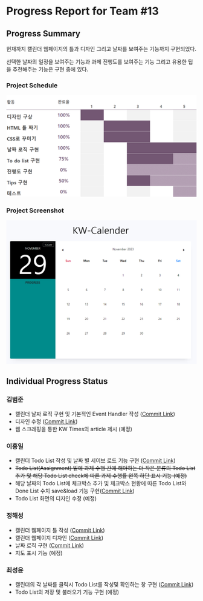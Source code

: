 # Progress Report for Team #13

## Progress Summary 

현재까지 캘린더 웹페이지의 틀과 디자인 그리고 날짜를 보여주는 기능까지 구현되었다. 

선택한 날짜의 일정을 보여주는 기능과 과제 진행도를 보여주는 기능 그리고 유용한 팁을 추천해주는 기능은 구현 중에 있다.

### Project Schedule

![progress image](/image/progress_image.png)

### Project Screenshot

![progress example image](/image/project_example_image.png)

## Individual Progress Status
### 김범준
* 캘린더 날짜 로직 구현 및 기본적인 Event Handler 작성 ([Commit Link](https://github.com/Chunsaeng20/KW-Calendar/commit/25681b908b9b11c0dce880e2d7111cc77f58073b))
* 디자인 수정 ([Commit Link](https://github.com/Chunsaeng20/KW-Calendar/commit/25d7c3c5e2d6ce230a4f0971ebabb7c7e612371b))
* 웹 스크래핑을 통한 KW Times의 article 제시 (예정)

### 이홍일
* 캘린더 Todo List 작성 및 날짜 별 세이브 로드 기능 구현 ([Commit Link](https://github.com/Chunsaeng20/KW-Calendar/commit/b8ef2063f1bcadb7d7d0fc16f80c363b9c7285ae))
* ~~Todo List(Assignment) 밑에 과제 수행 간에 해야하는 더 작은 분류의 Todo List 추가 및 해당 Todo List check에 따른 과제 수행률 왼쪽 하단 표시 기능 (예정)~~
* 해당 날짜의 Todo List에 체크박스 추가 및 체크박스 현황에 따른 Todo List와 Done List 수치 save&load 기능 구현([Commit Link](https://github.com/Chunsaeng20/KW-Calendar/commit/17d5c6482568a1e404dab638d9c1e55612b979a2))
* Todo List 화면의 디자인 수정 (예정)

### 정해성
* 캘린더 웹페이지 틀 작성 ([Commit Link](https://github.com/Chunsaeng20/KW-Calendar/commit/c64fb9852897f507b338f46aa9825cd19363e0c5))
* 캘린더 웹페이지 디자인 ([Commit Link](https://github.com/Chunsaeng20/KW-Calendar/commit/568539a3e1a72e619f8f4fc2b752bea284d85948))
* 날짜 로직 구현 ([Commit Link](https://github.com/Chunsaeng20/KW-Calendar/commit/39e50e82a6929a4b268b48c99b508b653ddb2b56))
* 지도 표시 기능 (예정)

### 최성윤
* 캘린더의 각 날짜를 클릭시 Todo List를 작성및 확인하는 창 구현 ([Commit Link](https://github.com/Chunsaeng20/KW-Calendar/commit/4f653fde4bca31a322d088b7357263734028c38d))
* Todo List의 저장 및 불러오기 기능 구현 (예정)
